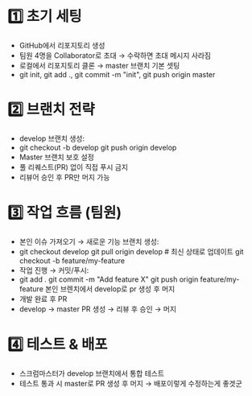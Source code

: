 # 1️⃣ 초기 세팅

- GitHub에서 리포지토리 생성
- 팀원 4명을 Collaborator로 초대 → 수락하면 초대 메시지 사라짐
- 로컬에서 리포지토리 클론 → master 브랜치 기본 셋팅
- git init, git add ., git commit -m "init", git push origin master

# 2️⃣ 브랜치 전략

- develop 브랜치 생성:
- git checkout -b develop git push origin develop
- Master 브랜치 보호 설정
- 풀 리퀘스트(PR) 없이 직접 푸시 금지
- 리뷰어 승인 후 PR만 머지 가능

# 3️⃣ 작업 흐름 (팀원)

- 본인 이슈 가져오기 → 새로운 기능 브랜치 생성:
- git checkout develop git pull origin develop # 최신 상태로 업데이트 git checkout -b feature/my-feature
- 작업 진행 → 커밋/푸시:
- git add . git commit -m "Add feature X" git push origin feature/my-feature 본인 브렌치에서 develop로 pr 생성 후 머지
- 개발 완료 후 PR
- develop → master PR 생성 → 리뷰 후 승인 → 머지

# 4️⃣ 테스트 & 배포

- 스크럼마스터가 develop 브랜치에서 통합 테스트
- 테스트 통과 시 master로 PR 생성 후 머지 → 배포이렇게 수정하는게 좋겟군
